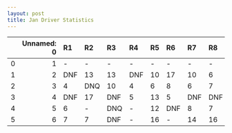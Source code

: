 ```yaml
---
layout: post 
title: Jan Driver Statistics
--- 
```


|    |   Unnamed: 0 | R1   | R2   | R3   | R4   | R5   | R6   | R7   | R8   | R9   | R10   | R11   | R12   |
|---:|-------------:|:-----|:-----|:-----|:-----|:-----|:-----|:-----|:-----|:-----|:------|:------|:------|
|  0 |            1 | -    | -    | -    | -    | -    | -    | -    | -    | -    | -     | -     | -     |
|  1 |            2 | DNF  | 13   | 13   | DNF  | 10   | 17   | 10   | 6    | DNF  | DNF   | 12    | DNF   |
|  2 |            3 | 4    | DNQ  | 10   | 4    | 6    | 8    | 6    | 7    | DNF  | DNF   | 9     | 7     |
|  3 |            4 | DNF  | 17   | DNF  | 5    | 13   | 5    | DNF  | DNF  | 14   | 7     | DNQ   | 9     |
|  4 |            5 | 6    | -    | DNQ  | -    | 12   | DNF  | 8    | 7    | DNF  | DNQ   | 3     | 3     |
|  5 |            6 | 7    | 7    | DNF  | -    | 16   | -    | 14   | 16   | 3    | nan   | nan   | nan   |